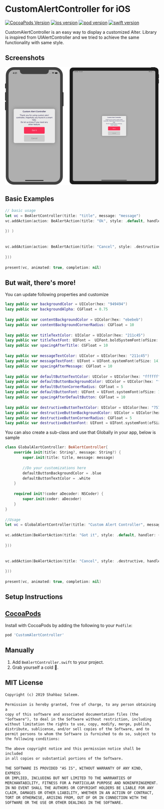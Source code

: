 CustomAlertController for iOS
=============

[![CocoaPods Version](https://img.shields.io/github/license/shahbazsaleem01/CustomAlertController.svg)](https://cocoapods.org/pods/CustomAlertController)
[![ios version](https://img.shields.io/badge/ios-11.0-green.svg)](https://cocoapods.org/pods/CustomAlertController)
[![pod version](https://img.shields.io/badge/pod-1.0.7-yellowgreen.svg)](https://cocoapods.org/pods/CustomAlertController)
[![swift version](https://img.shields.io/badge/swift-5.0-orange.svg)](https://cocoapods.org/pods/CustomAlertController)

CustomAlertController is an easy way to display a customized Alter. Library is inspired from UIAlertController and we tried to achieve the same functionality with same style.

Screenshots
---------
![Screenshots](https://github.com/shahbazsaleem01/CustomAlertController/blob/master/Screenshot.png)

Basic Examples
---------
```swift
// basic usage
let vc = BeAlertController(title: "title", message: "message")
vc.addAction(action: BeAlertAction(title: "Ok", style: .default, handler: { (action) in

}) )


vc.addAction(action: BeAlertAction(title: "Cancel", style: .destructive, handler: { (action) in

}))

present(vc, animated: true, completion: nil)
```

But wait, there's more!
---------
You can update following properties and customize

```swift
lazy public var backgroundColor = UIColor(hex: "949494")
lazy public var backgroundAlpha: CGFloat = 0.75

lazy public var contentBackgroundColor = UIColor(hex: "ebebeb")
lazy public var contentBackgroundCornerRadius: CGFloat = 10

lazy public var titleTextColor: UIColor = UIColor(hex: "211c45")
lazy public var titleTextFont: UIFont =  UIFont.boldSystemFont(ofSize: 15)
lazy public var spacingAfterTitle: CGFloat = 10

lazy public var messageTextColor: UIColor = UIColor(hex: "211c45")
lazy public var messageTextFont: UIFont = UIFont.systemFont(ofSize: 14)
lazy public var spacingAfterMessage: CGFloat = 10

lazy public var defaultButtonTextColor: UIColor = UIColor(hex: "ffffff")
lazy public var defaultButtonBackgroundColor: UIColor = UIColor(hex: "f92f57")
lazy public var defaultButtonCornerRadius: CGFloat = 5
lazy public var defaultButtonFont: UIFont = UIFont.systemFont(ofSize: 14)
lazy public var spacingAfterDefaultButton: CGFloat = 10

lazy public var destructiveButtonTextColor: UIColor = UIColor(hex: "757575")
lazy public var destructiveButtonBackgroundColor: UIColor = UIColor(hex: "cccccc")
lazy public var destructiveButtonCornerRadius: CGFloat = 5
lazy public var destructiveButtonFont: UIFont = UIFont.systemFont(ofSize: 14)
```

You can also create a sub-class and use that Globally in your app, below is sample

```swift
class GlobalAlertController: BeAlertController{
    override init(title: String?, message: String?) {
        super.init(title: title, message: message)
        
        //Do your customizations here
        defaultButtonBackgroundColor = .blue
        defaultButtonTextColor = .white
    }

    required init?(coder aDecoder: NSCoder) {
        super.init(coder: aDecoder)
    }
}

//Usage
let vc = GlobalAlertController(title: "Custom Alert Controller", message: "Thank you for using custom alert controller, Hopefully you found it a smart help.\nDo let us know if you need any other feature.")

vc.addAction(BeAlertAction(title: "Got it", style: .default, handler: { (action) in

}))


vc.addAction(BeAlertAction(title: "Cancel", style: .destructive, handler: { (action) in

}))

present(vc, animated: true, completion: nil)

```

Setup Instructions
------------------

[CocoaPods](https://cocoapods.org/pods/CustomAlertController)
------------------

Install with CocoaPods by adding the following to your `Podfile`:
```ruby
pod 'CustomAlertController'
```

Manually
--------

1. Add `BeAlertController.swift` to your project.
2. Grab yourself a cold 🍺.

MIT License
-----------
    Copyright (c) 2019 Shahbaz Saleem.

    Permission is hereby granted, free of charge, to any person obtaining a
    copy of this software and associated documentation files (the
    "Software"), to deal in the Software without restriction, including
    without limitation the rights to use, copy, modify, merge, publish,
    distribute, sublicense, and/or sell copies of the Software, and to
    permit persons to whom the Software is furnished to do so, subject to
    the following conditions:

    The above copyright notice and this permission notice shall be included
    in all copies or substantial portions of the Software.

    THE SOFTWARE IS PROVIDED "AS IS", WITHOUT WARRANTY OF ANY KIND, EXPRESS
    OR IMPLIED, INCLUDING BUT NOT LIMITED TO THE WARRANTIES OF
    MERCHANTABILITY, FITNESS FOR A PARTICULAR PURPOSE AND NONINFRINGEMENT.
    IN NO EVENT SHALL THE AUTHORS OR COPYRIGHT HOLDERS BE LIABLE FOR ANY
    CLAIM, DAMAGES OR OTHER LIABILITY, WHETHER IN AN ACTION OF CONTRACT,
    TORT OR OTHERWISE, ARISING FROM, OUT OF OR IN CONNECTION WITH THE
    SOFTWARE OR THE USE OR OTHER DEALINGS IN THE SOFTWARE.

